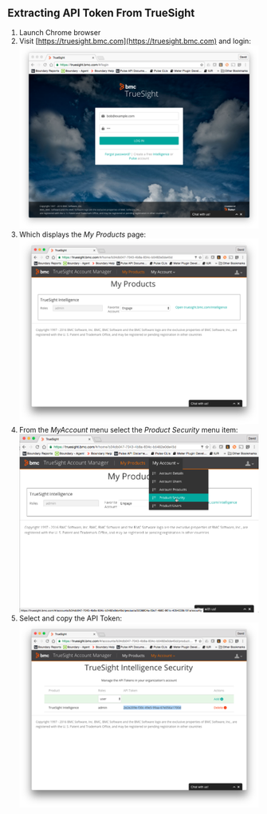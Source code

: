 Extracting API Token From TrueSight
-----------------------------------

1. Launch Chrome browser
2. Visit [https://truesight.bmc.com](https://truesight.bmc.com) and login:
    ![AMA Login](images/truesight-login.png)
2. Which displays the _My Products_ page:
    ![My Products Page](images/truesight-post-login.png)
3. From the _MyAccount_ menu select the _Product Security_ menu item:
    ![Product Security](images/truesight-nav-security.png)
4. Select and copy the API Token:
    ![API Token](images/truesight-api-token.png)

